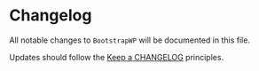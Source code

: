 # Changelog

All notable changes to `BootstrapWP` will be documented in this file.

Updates should follow the [Keep a CHANGELOG](http://keepachangelog.com/) principles.

